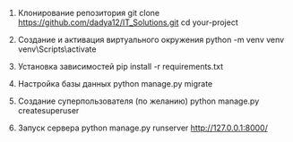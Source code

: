 1. Клонирование репозитория
git clone https://github.com/dadya12/IT_Solutions.git
cd your-project

2. Создание и активация виртуального окружения
python -m venv venv
venv\Scripts\activate

3. Установка зависимостей
pip install -r requirements.txt

4. Настройка базы данных
python manage.py migrate

5. Создание суперпользователя (по желанию)
python manage.py createsuperuser

6. Запуск сервера
python manage.py runserver
http://127.0.0.1:8000/